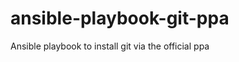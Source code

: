 ansible-playbook-git-ppa
========================

Ansible playbook to install git via the official ppa
